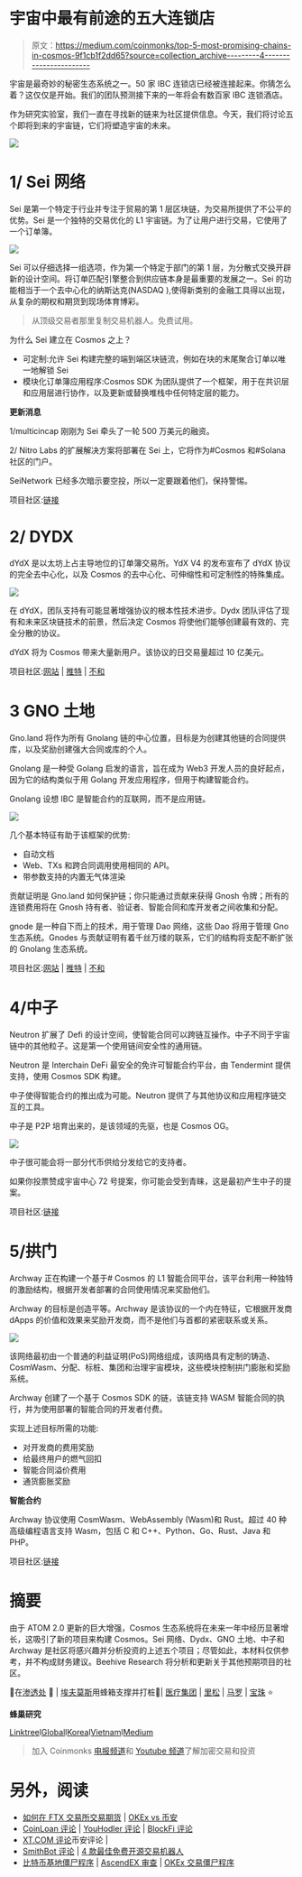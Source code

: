 # 宇宙中最有前途的五大连锁店

> 原文：<https://medium.com/coinmonks/top-5-most-promising-chains-in-cosmos-9f1cb1f2dd65?source=collection_archive---------4----------------------->

宇宙是最奇妙的秘密生态系统之一。50 家 IBC 连锁店已经被连接起来。你猜怎么着？这仅仅是开始。我们的团队预测接下来的一年将会有数百家 IBC 连锁酒店。

作为研究实验室，我们一直在寻找新的链来为社区提供信息。今天，我们将讨论五个即将到来的宇宙链，它们将塑造宇宙的未来。

![](img/0ed531df52a014fa5b00f7e9594a29e0.png)

# 1/ Sei 网络

Sei 是第一个特定于行业并专注于贸易的第 1 层区块链，为交易所提供了不公平的优势。Sei 是一个独特的交易优化的 L1 宇宙链。为了让用户进行交易，它使用了一个订单簿。

![](img/80293cf26a311e49495ab39db857aecd.png)

Sei 可以仔细选择一组选项，作为第一个特定于部门的第 1 层，为分散式交换开辟新的设计空间。将订单匹配引擎整合到供应链本身是最重要的发展之一。Sei 的功能相当于一个去中心化的纳斯达克(NASDAQ ),使得新类别的金融工具得以出现，从复杂的期权和期货到现场体育博彩。

> 从顶级交易者那里复制交易机器人。免费试用。

为什么 Sei 建立在 Cosmos 之上？

*   可定制:允许 Sei 构建完整的端到端区块链流，例如在块的末尾聚合订单以唯一地解锁 Sei
*   模块化订单簿应用程序:Cosmos SDK 为团队提供了一个框架，用于在共识层和应用层进行协作，以及更新或替换堆栈中任何特定层的能力。

**更新消息**

1/multicincap 刚刚为 Sei 牵头了一轮 500 万美元的融资。

2/ Nitro Labs 的扩展解决方案将部署在 Sei 上，它将作为#Cosmos 和#Solana 社区的门户。

SeiNetwork 已经多次暗示要空投，所以一定要跟着他们，保持警惕。

项目社区:[链接](https://linktr.ee/seinetwork)

# 2/ DYDX

dYdX 是以太坊上占主导地位的订单簿交易所。YdX V4 的发布宣布了 dYdX 协议的完全去中心化，以及 Cosmos 的去中心化、可伸缩性和可定制性的特殊集成。

![](img/b0dfd7ae91d6de8fb70c59e1b85c2c0f.png)

在 dYdX，团队支持有可能显著增强协议的根本性技术进步。Dydx 团队评估了现有和未来区块链技术的前景，然后决定 Cosmos 将使他们能够创建最有效的、完全分散的协议。

dYdX 将为 Cosmos 带来大量新用户。该协议的日交易量超过 10 亿美元。

项目社区:[网站](https://dydx.exchange/) | [推特](https://twitter.com/dYdX) | [不和](https://discord.com/invite/Tuze6tY)

# 3 GNO 土地

Gno.land 将作为所有 Gnolang 链的中心位置，目标是为创建其他链的合同提供库，以及奖励创建强大合同或库的个人。

Gnolang 是一种受 Golang 启发的语言，旨在成为 Web3 开发人员的良好起点，因为它的结构类似于用 Golang 开发应用程序，但用于构建智能合约。

Gnolang 设想 IBC 是智能合约的互联网，而不是应用链。

![](img/c29145add06cab1251f0da13e6bfdfbb.png)

几个基本特征有助于该框架的优势:

*   自动文档
*   Web、TXs 和跨合同调用使用相同的 API。
*   带参数支持的内置无气体渲染

贡献证明是 Gno.land 如何保护链；你只能通过贡献来获得 Gnosh 令牌；所有的连锁费用将在 Gnosh 持有者、验证者、智能合同和库开发者之间收集和分配。

gnode 是一种自下而上的技术，用于管理 Dao 网络，这些 Dao 将用于管理 Gno 生态系统。Gnodes 与贡献证明有着千丝万缕的联系，它们的结构将支配不断扩张的 Gnolang 生态系统。

项目社区:[网站](https://gno.land/) | [推特](https://twitter.com/_gnoland) | [不和](https://discord.com/invite/tF2X8M6cVj)

# 4/中子

Neutron 扩展了 Defi 的设计空间，使智能合同可以跨链互操作。中子不同于宇宙链中的其他粒子。这是第一个使用链间安全性的通用链。

Neutron 是 Interchain DeFi 最安全的免许可智能合约平台，由 Tendermint 提供支持，使用 Cosmos SDK 构建。

中子使得智能合约的推出成为可能。Neutron 提供了与其他协议和应用程序链交互的工具。

中子是 P2P 培育出来的，是该领域的先驱，也是 Cosmos OG。

![](img/9ae332993d2a491776ce15183fe67fe6.png)

中子很可能会将一部分代币供给分发给它的支持者。

如果你投票赞成宇宙中心 72 号提案，你可能会受到青睐，这是最初产生中子的提案。

项目社区:[链接](https://linktr.ee/neutron.org)

# 5/拱门

Archway 正在构建一个基于# Cosmos 的 L1 智能合同平台，该平台利用一种独特的激励结构，根据开发者部署的合同使用情况来奖励他们。

Archway 的目标是创造平等。Archway 是该协议的一个内在特征，它根据开发商 dApps 的价值和效果来奖励开发商，而不是他们与首都的紧密联系或关系。

![](img/71958140038fe5f82845eccdb541a652.png)

该网络最初由一个普通的利益证明(PoS)网络组成，该网络具有定制的铸造、CosmWasm、分配、标桩、集团和治理宇宙模块，这些模块控制拱门膨胀和奖励系统。

Archway 创建了一个基于 Cosmos SDK 的链，该链支持 WASM 智能合同的执行，并为使用部署的智能合同的开发者付费。

实现上述目标所需的功能:

*   对开发商的费用奖励
*   给最终用户的燃气回扣
*   智能合同溢价费用
*   通货膨胀奖励

**智能合约**

Archway 协议使用 CosmWasm、WebAssembly (Wasm)和 Rust。超过 40 种高级编程语言支持 Wasm，包括 C 和 C++、Python、Go、Rust、Java 和 PHP。

项目社区:[链接](https://linktr.ee/ArchwayHQ)

# 摘要

由于 ATOM 2.0 更新的巨大增强，Cosmos 生态系统将在未来一年中经历显著增长，这吸引了新的项目来构建 Cosmos。Sei 网络、Dydx、GNO 土地、中子和 Archway 是社区将感兴趣并分析投资的上述五个项目；尽管如此，本材料仅供参考，并不构成财务建议。Beehive Research 将分析和更新关于其他预期项目的社区。

🚀在[渗透处](https://wallet.keplr.app/chains/osmosis?modal=validator&chain=osmosis-1&validator_address=osmovaloper1pz8wre7clpym5cz9ufpt6nvcayvspqqh7yw4y7&referral=true) 🧪 | [埃夫莫斯](https://wallet.keplr.app/chains/evmos?modal=validator&chain=evmos_9001-2&validator_address=evmosvaloper1nfx47fqnqpcarqwt7qn4fk0llc57vvh3wgg35c&referral=true)用蜂箱支撑并打桩🚀| [医疗集团](https://www.mintscan.io/medibloc/validators/panaceavaloper1tppl0m9tqpy04vdmhxk7gya90zfftj94vkyn2t) | [里松](https://www.mintscan.io/rizon/validators/rizonvaloper1gyrrvup6x3g732uhxq9x0qd4lyjjcs62j0kdhf) | [马罗](https://t.me/beehive_maro) | [宝珠](https://staking.orbs.network/) ⭐️

**蜂巢研究**

[Linktree](https://linktr.ee/validatorbeehive)l[Global](https://t.me/Beehive_Global)l[Korea](https://t.me/ttcteamjna)l[Vietnam](https://t.me/Beehive_VN)l[Medium](/@beehive.validator)

> 加入 Coinmonks [电报频道](https://t.me/coincodecap)和 [Youtube 频道](https://www.youtube.com/c/coinmonks/videos)了解加密交易和投资

# 另外，阅读

*   [如何在 FTX 交易所交易期货](https://coincodecap.com/ftx-futures-trading) | [OKEx vs 币安](https://coincodecap.com/okex-vs-binance)
*   [CoinLoan 评论](https://coincodecap.com/coinloan-review) | [YouHodler 评论](/coinmonks/youhodler-4-easy-ways-to-make-money-98969b9689f2) | [BlockFi 评论](https://coincodecap.com/blockfi-review)
*   [XT.COM 评论](https://coincodecap.com/profittradingapp-for-binance)币安评论 |
*   [SmithBot 评论](https://coincodecap.com/smithbot-review) | [4 款最佳免费开源交易机器人](https://coincodecap.com/free-open-source-trading-bots)
*   [比特币基地僵尸程序](/coinmonks/coinbase-bots-ac6359e897f3) | [AscendEX 审查](/coinmonks/ascendex-review-53e829cf75fa) | [OKEx 交易僵尸程序](/coinmonks/okex-trading-bots-234920f61e60)